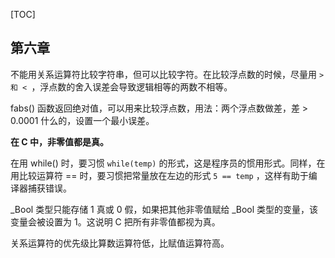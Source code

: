 [TOC]



## 第六章

不能用关系运算符比较字符串，但可以比较字符。在比较浮点数的时候，尽量用 `> 和 < `，浮点数的舍入误差会导致逻辑相等的两数不相等。

fabs() 函数返回绝对值，可以用来比较浮点数，用法：两个浮点数做差，差 > 0.0001 什么的，设置一个最小误差。

**在 C 中，非零值都是真。**

在用 while() 时，要习惯 `while(temp)` 的形式，这是程序员的惯用形式。同样，在用比较运算符 == 时，要习惯把常量放在左边的形式 `5 == temp` ，这样有助于编译器捕获错误。

_Bool 类型只能存储 1 真或 0 假，如果把其他非零值赋给 _Bool 类型的变量，该变量会被设置为 1。这说明 C 把所有非零值都视为真。

关系运算符的优先级比算数运算符低，比赋值运算符高。

